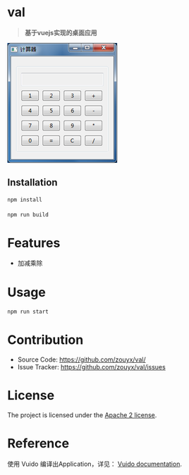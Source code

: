 # val

> **基于vuejs实现的桌面应用**

![main](img/val.png)

Installation
------------

``` bash
npm install

npm run build
```

# Features
* 加减乘除

# Usage
``` bash
npm run start
```

# Contribution
  * Source Code: https://github.com/zouyx/val/
  * Issue Tracker: https://github.com/zouyx/val/issues
  
# License
The project is licensed under the [Apache 2 license](https://github.com/zouyx/agollo/blob/master/LICENSE).

# Reference
使用 Vuido 编译出Application，详见：
[Vuido documentation](https://vuido.mimec.org/).
